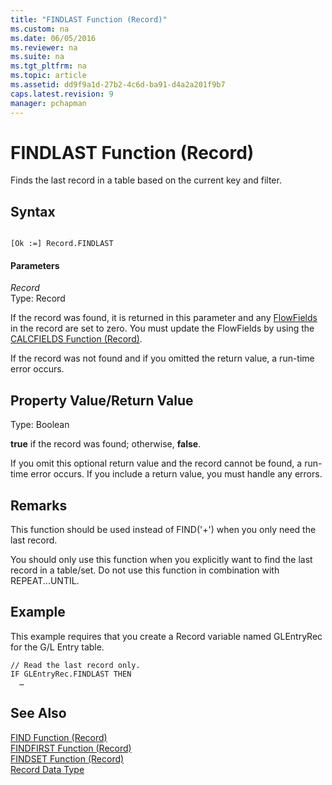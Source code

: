 ```yaml
---
title: "FINDLAST Function (Record)"
ms.custom: na
ms.date: 06/05/2016
ms.reviewer: na
ms.suite: na
ms.tgt_pltfrm: na
ms.topic: article
ms.assetid: dd9f9a1d-27b2-4c6d-ba91-d4a2a201f9b7
caps.latest.revision: 9
manager: pchapman
---
```

# FINDLAST Function (Record)
Finds the last record in a table based on the current key and filter.  
  
## Syntax  
  
```  
  
[Ok :=] Record.FINDLAST  
```  
  
#### Parameters  
 *Record*  
 Type: Record  
  
 If the record was found, it is returned in this parameter and any [FlowFields](../dynamics-nav/FlowFields.md) in the record are set to zero. You must update the FlowFields by using the [CALCFIELDS Function \(Record\)](../dynamics-nav/CALCFIELDS-Function--Record-.md).  
  
 If the record was not found and if you omitted the return value, a run\-time error occurs.  
  
## Property Value\/Return Value  
 Type: Boolean  
  
 **true** if the record was found; otherwise, **false**.  
  
 If you omit this optional return value and the record cannot be found, a run\-time error occurs. If you include a return value, you must handle any errors.  
  
## Remarks  
 This function should be used instead of FIND\('\+'\) when you only need the last record.  
  
 You should only use this function when you explicitly want to find the last record in a table\/set. Do not use this function in combination with REPEAT...UNTIL.  
  
## Example  
 This example requires that you create a Record variable named GLEntryRec for the G\/L Entry table.  
  
```  
// Read the last record only.   
IF GLEntryRec.FINDLAST THEN  
  …  
```  
  
## See Also  
 [FIND Function \(Record\)](../dynamics-nav/FIND-Function--Record-.md)   
 [FINDFIRST Function \(Record\)](../dynamics-nav/FINDFIRST-Function--Record-.md)   
 [FINDSET Function \(Record\)](../dynamics-nav/FINDSET-Function--Record-.md)   
 [Record Data Type](../dynamics-nav/Record-Data-Type.md)